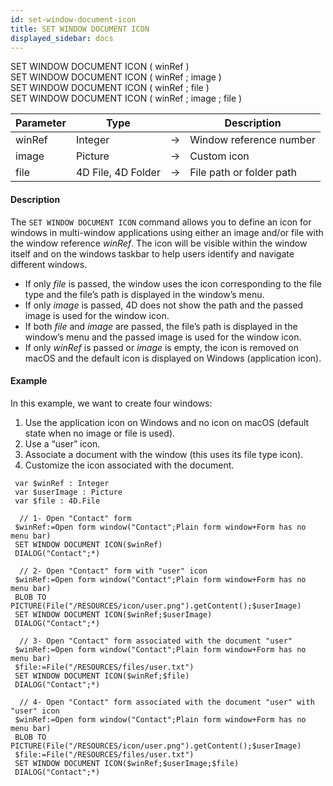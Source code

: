 ```yaml
---
id: set-window-document-icon
title: SET WINDOW DOCUMENT ICON
displayed_sidebar: docs
---
```



<!-- REF #_command_.SET WINDOW DOCUMENT ICON.Syntax-->SET WINDOW DOCUMENT ICON ( winRef )<br/>SET WINDOW DOCUMENT ICON ( winRef ; image )<br/>SET WINDOW DOCUMENT ICON ( winRef ; file )<br/>SET WINDOW DOCUMENT ICON ( winRef ; image ; file )<br/><!-- END REF-->


<!-- REF #_command_.SET WINDOW DOCUMENT ICON.Params -->
|Parameter|Type||Description|
|---------|--- |:---:|------|
|winRef|Integer|->|Window reference number|
|image|Picture|->|Custom icon|
|file|4D File, 4D Folder|->|File path or folder path|
<!-- END REF -->


#### Description


The `SET WINDOW DOCUMENT ICON` command allows you to define an icon for windows in multi-window applications using either an image and/or file with the window reference *winRef*. The icon will be visible within the window itself and on the windows taskbar to help users identify and navigate different windows. 

- If only *file* is passed, the window uses the icon corresponding to the file type and the file’s path is displayed in the window’s menu.
- If only *image* is passed, 4D does not show the path and the passed image is used for the window icon.
- If both *file* and *image* are passed, the file’s path is displayed in the window’s menu and the passed image is used for the window icon.
- If only *winRef* is passed or *image* is empty, the icon is removed on macOS and the default icon is displayed on Windows (application icon).


#### Example

In this example, we want to create four windows:

1. Use the application icon on Windows and no icon on macOS (default state when no image or file is used).
2. Use a “user” icon.
3. Associate a document with the window (this uses its file type icon).
4. Customize the icon associated with the document.

```4d
 var $winRef : Integer
 var $userImage : Picture
 var $file : 4D.File
 
  // 1- Open "Contact" form
 $winRef:=Open form window("Contact";Plain form window+Form has no menu bar)
 SET WINDOW DOCUMENT ICON($winRef)
 DIALOG("Contact";*)
 
  // 2- Open "Contact" form with "user" icon
 $winRef:=Open form window("Contact";Plain form window+Form has no menu bar)
 BLOB TO PICTURE(File("/RESOURCES/icon/user.png").getContent();$userImage)
 SET WINDOW DOCUMENT ICON($winRef;$userImage)
 DIALOG("Contact";*)
 
  // 3- Open "Contact" form associated with the document "user"
 $winRef:=Open form window("Contact";Plain form window+Form has no menu bar)
 $file:=File("/RESOURCES/files/user.txt")
 SET WINDOW DOCUMENT ICON($winRef;$file)
 DIALOG("Contact";*)
 
  // 4- Open "Contact" form associated with the document "user" with "user" icon
 $winRef:=Open form window("Contact";Plain form window+Form has no menu bar)
 BLOB TO PICTURE(File("/RESOURCES/icon/user.png").getContent();$userImage)
 $file:=File("/RESOURCES/files/user.txt")
 SET WINDOW DOCUMENT ICON($winRef;$userImage;$file)
 DIALOG("Contact";*)
 
```